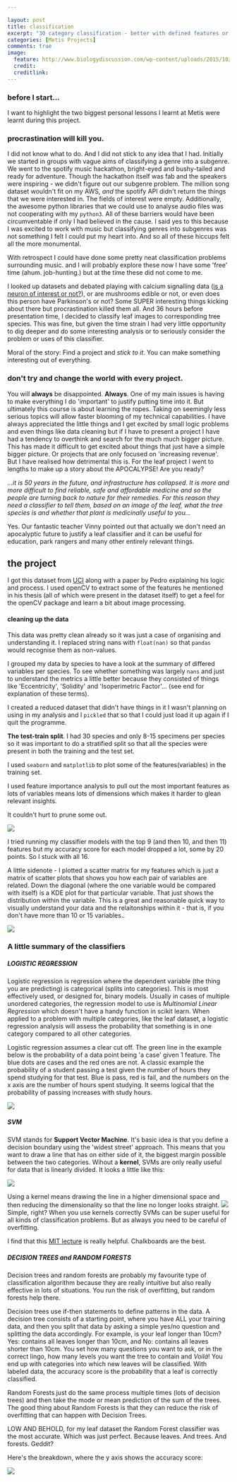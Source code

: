 ```yaml
---

layout: post
title: classification
excerpt: "30 category classification - better with defined features or brute force?"
categories: [Metis Projects]
comments: true
image: 
  feature: http://www.biologydiscussion.com/wp-content/uploads/2015/10/clip_image004_thumb223.jpg 
  credit: 
  creditlink: 
---
```



### before I start...
I want to highlight the two biggest personal lessons I learnt at Metis were learnt during this project. 

### procrastination will kill you.

I did not know what to do. And I did not stick to any idea that I had. Initially we started in groups with vague aims of classifying a genre into a subgenre. We went to the spotify music hackathon, bright-eyed and bushy-tailed and ready for adventure. Though the hackathon itself was fab and the speakers were inspiring - we didn't figure out our subgenre problem. The million song dataset wouldn't fit on my AWS, _and_ the spotify API didn't return the things that we were interested in. The fields of interest were empty. Additionally, the awesome python libraries that we could use to analyse audio files was not cooperating with my `python3`. All of these barriers would have been circumventable if only I had believed in the cause. I said yes to this because I was excited to work with music but classifying genres into subgenres was not something I felt I could put my heart into. And so all of these hiccups felt all the more monumental. 

With retrospect I could have done some pretty neat classification problems surrounding music.
and I will probably explore these now I have some 'free' time (ahum. job-hunting.) but at the time these did not come to me. 

I looked up datasets and debated playing with calcium signalling data ([is a neuron of interest or not?](http://neurofinder.codeneuro.org/)), or are mushrooms edible or not, or even does this person have Parkinson's or not? Some SUPER interesting things kicking about there but procrastination killed them all. And 36 hours before presentation time, I decided to classify leaf images to corresponding tree species. This was fine, but given the time strain I had very little opportunity to dig deeper and do some interesting analysis or to seriously consider the problem or uses of this classifier.

Moral of the story: Find a project and _stick to it_. You can make something interesting out of everything. 

### don't try and change the world with every project. 

You will __always__ be disappointed. __Always__. One of my main issues is having to make everything I do 'important' to justify putting time into it. But ultimately this course is about learning the ropes. Taking on seemingly less serious topics will allow faster blooming of my technical capabilities.
I have always appreciated the little things and I get excited by small logic problems and even things like data cleaning but if I have to present a project I have had a tendency to overthink and search for the much much bigger picture. This has made it difficult to get excited about things that just have a simple bigger picture. Or projects that are only focused on 'increasing revenue'. But I have realised how detrimental this is. For the leaf project I went to lengths to make up a story about the APOCALYPSE! Are you ready?

_...it is 50 years in the future, and infrastructure has collapsed. It is more and more difficult to find reliable, safe and affordable medicine and so the people are turning back to nature for their remedies. For this reason they need a classifier to tell them, based on an image of the leaf, what the tree species is and whether that plant is medicinally useful to you..._

Yes. Our fantastic teacher Vinny pointed out that actually we don't need an apocalyptic future to justify a leaf classifier and it can be useful for education, park rangers and many other entirely relevant things.

## the project

I got this dataset from [UCI](http://archive.ics.uci.edu/ml/datasets/Leaf) along with a paper by Pedro explaining his logic and process. I used openCV to extract some of the features he mentioned in his thesis (all of which were present in the dataset itself) to get a feel for the openCV package and learn a bit about image processing.

#### cleaning up the data

This data was pretty clean already so it was just a case of organising and understanding it. I replaced string nans with `float(nan)` so that `pandas` would recognise them as non-values.

I grouped my data by species to have a look at the summary of differed variables per species. To see whether something was largely `nans` and just to understand the metrics a little better because they consisted of things like 'Eccentricity', 'Solidity' and 'Isoperimetric Factor'... (see end for explanation of these terms).

I created a reduced dataset that didn't have things in it I wasn't planning on using in my analysis and I `pickled` that so that I could just load it up again if I quit the programme.

__The test-train split__. I had 30 species and only 8-15 specimens per species so it was important to do a stratified split so that all the species were present in both the training and the test set.

I used `seaborn` and `matplotlib` to plot some of the features(variables) in the training set.

I used feature importance analysis to pull out the most important features as lots of variables means lots of dimensions which makes it harder to glean relevant insights. 

It couldn't hurt to prune some out. 

![](https://github.com/deenhe91/deenhe91.github.io/blob/master/images/class_features.png?raw=true)

I tried running my classifier models with the top 9 (and then 10, and then 11) features but my accuracy score for each model dropped a lot, some by 20 points. So I stuck with all 16.

A little sidenote - I plotted a scatter matrix for my features which is just a matrix of scatter plots that shows you how each pair of variables are related. Down the diagonal (where the one variable would be compared with itself) is a KDE plot for that particular variable. That just shows the distribution within the variable. This is a great and reasonable quick way to visually understand your data and the relaitonships within it - that is, if you don't have more than 10 or 15 variables..

![](https://github.com/deenhe91/deenhe91.github.io/blob/master/images/ClassScatter_matrix.png?raw=true)

### A little summary of the classifiers

##### LOGISTIC REGRESSION

Logistic regression is regression where the dependent variable (the thing you are predicting) is categorical (splits into categories). This is most effectively used, or designed for, binary models. Usually in cases of multiple unordered categories, the regression model to use is _Multinomial Linear Regression_ which doesn't have a handy function in scikit learn. When applied to a problem with multiple categories, like the leaf dataset, a logistic regression analysis will assess the probability that something is in one category compared to all other categories. 

Logistic regression assumes a clear cut off. The green line in the example below is the probability of a data point being 'a case' given 1 feature. The blue dots are cases and the red ones are not. A classic example the probability of a student passing a test given the number of hours they spend studying for that test. Blue is pass, red is fail, and the numbers on the x axis are the number of hours spent studying. It seems logical that the probability of passing increases with study hours.

![](https://github.com/deenhe91/deenhe91.github.io/blob/master/images/140.png?raw=true)


##### SVM

SVM stands for __Support Vector Machine__. It's basic idea is that you define a decision boundary using the 'widest street' approach. This means that you want to draw a line that has on either side of it, the biggest margin possible between the two categories. Wihout a __kernel__, SVMs are only really useful for data that is linearly divided. It looks a little like this:

![](http://3.bp.blogspot.com/_UqlrkHvPijw/TJupAi2ztMI/AAAAAAAAAFI/6EVz1pmA1vs/s1600/svm.gif)

Using a kernel means drawing the line in a higher dimensional space and then reducing the dimensionality so that the line no longer looks straight. 
![](http://www.sbaban.org/wp-content/uploads/2013/11/svm.jpg)
Simple, right? When you use kernels correctly SVMs can be super useful for all kinds of classification problems. But as always you need to be careful of overfitting. 

I find that this [MIT lecture](https://www.youtube.com/watch?v=_PwhiWxHK8o) is really helpful. Chalkboards are the best.


##### DECISION TREES and RANDOM FORESTS

Decision trees and random forests are probably my favourite type of classification algorithm because they are really intuitive  but also really effective in lots of situations. You run the risk of overfitting, but random forests help there. 

Decision trees use if-then statements to define patterns in the data. A decision tree consists of a starting point, where you have ALL your training data, and then you split that data by asking a simple yes/no question and splitting the data accordingly. For example, is your leaf longer than 10cm? Yes: contains all leaves longer than 10cm, and No: contains all leaves shorter than 10cm. You set how many questions you want to ask, or in the correct lingo, how many levels you want the tree to contain and _Voilá_! You end up with categories into which new leaves will be classified. With labeled data, the accuracy score is the probability that a leaf is correctly classified.

Random Forests just do the same process multiple times (lots of decision trees) and then take the mode or mean prediction of the sum of the trees. The good thing about Random Forests is that they can reduce the risk of overfitting that can happen with Decision Trees. 

LOW AND BEHOLD, for my leaf dataset the Random Forest classifier was the most accurate. Which was just perfect. Because leaves. And trees. And forests. Geddit?

Here's the breakdown, where the y axis shows the accuracy score:

![](https://github.com/deenhe91/deenhe91.github.io/blob/master/images/class_accuracy.png?raw=true)













